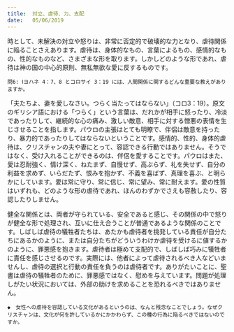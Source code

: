 ```yaml
---
title:  対立、虐待、力、支配
date:   05/06/2019
---
```


時として、未解決の対立や怒りは、非常に否定的で破壊的な力となり、虐待関係に陥ることさえあります。虐待は、身体的なもの、言葉によるもの、感情的なもの、性的なものなど、さまざまな形を取ります。しかしどのような形であれ、虐待は神の国の中心的原則、無私無欲な愛に反するものです。

`問6: Ⅰヨハネ 4：7、8 とコロサイ 3：19 には、人間関係に関するどんな重要な教えがありますか。`

「夫たちよ、妻を愛しなさい。つらく当たってはならない」（コロ3：19）。原文のギリシア語における「つらく」という言葉は、だれかが相手に怒ったり、冷淡であったりして、継続的な心の痛み、激しい敵意、相手に対する憎悪の表情を生じさせることを指します。パウロの主張はとても明瞭で、伴侶は敵意を持ったり、暴力的であったりしてはならないということです。感情的、性的、身体的虐待は、クリスチャンの夫や妻にとって、容認できる行動ではありません。そうではなく、受け入れることができるのは、伴侶を愛することです。パウロはまた、愛は忍耐強く、情け深く、ねたまず、自慢せず、高ぶらず、礼を失せず、自分の利益を求めず、いらだたず、恨みを抱かず、不義を喜ばず、真理を喜ぶ、と明らかにしています。愛は常に守り、常に信じ、常に望み、常に耐えます。愛の性質はいずれも、どのような形の虐待であれ、ほんのわずかでさえも容赦したり、容認したりしません。

健全な関係とは、両者が守られている、安全であると感じ、その関係の中で怒りが健全な形で処理され、互いに仕え合うことが普通であるような関係のことです。しばしば虐待の犠牲者たちは、あたかも虐待者を挑発している責任が自分たちにあるかのように、または自分たちがどういうわけか虐待を受けるに値するかのように、罪悪感を抱きます。虐待者は極めて支配的で、しばしば巧みに犠牲者に責任を感じさせるのです。実際には、他者によって虐待されるべき人などいませんし、虐待の選択と行動の責任を負うのは虐待者です。ありがたいことに、聖書は虐待の犠牲者のために、罪悪感ではなく、慰めを与えています。問題が処理しがたい状況においては、外部の助けを求めることを恐れるべきではありません。

`◆　女性への虐待を容認している文化があるというのは、なんと残念なことでしょう。なぜクリスチャンは、文化が何を許しているかにかかわらず、この種の行為に陥るべきではないのですか。`